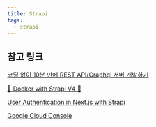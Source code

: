 ```yaml
---
title: Strapi
tags:
  - strapi
---
```


## 참고 링크
[코딩 없이 10분 만에 REST API/Graphql 서버 개발하기](https://medium.com/@khwsc1/js%EB%A1%9C-10%EB%B6%84%EB%A7%8C%EC%97%90-rest-api-graphql-%EC%84%9C%EB%B2%84-%EA%B0%9C%EB%B0%9C%ED%95%98%EA%B8%B0-d28148dbdef2)

[🐳 Docker with Strapi V4 🌟](https://blog.dehlin.dev/docker-with-strapi-v4)

[User Authentication in Next.js with Strapi](https://strapi.io/blog/user-authentication-in-next-js-with-strapi)


[Google Cloud Console](https://console.cloud.google.com/apis/credentials)